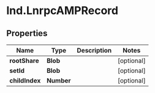 # lnd.LnrpcAMPRecord

## Properties

Name | Type | Description | Notes
------------ | ------------- | ------------- | -------------
**rootShare** | **Blob** |  | [optional] 
**setId** | **Blob** |  | [optional] 
**childIndex** | **Number** |  | [optional] 


